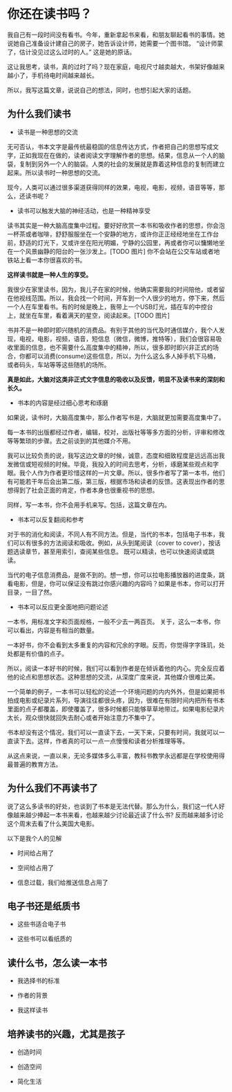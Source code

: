 # 你还在读书吗？

我自己有一段时间没有看书。今年，重新拿起书来看，和朋友聊起看书的事情。她说她自己准备设计建自己的房子，她告诉设计师，她需要一个图书馆。
“设计师蒙了，估计没见过这么过时的人。” 这是她的原话。

这让我思考，读书，真的过时了吗？现在家庭，电视尺寸越卖越大，书架好像越来越小了，手机待电时间越来越长。

所以，我写这篇文章，说说自己的想法，同时，也想引起大家的话题。

## 为什么我们读书

- 读书是一种思想的交流

无可否认，书本文字是最传统最稳固的信息传达方式，作者把自己的思想写成文字，正如我现在在做的，读者阅读文字理解作者的思想。结果，信息从一个人的脑袋，复制到另外一个人的脑袋。人类的社会的发展就是靠着这种信息的复制而建立起来。所以读书时一种思想的交流。

现今，人类可以通过很多渠道获得同样的效果，电视，电影，视频，语音等等，那么，还读书呢？

- 读书可以触发大脑的神经活动，也是一种精神享受

读书其实是一种大脑高度集中过程。要好好欣赏一本书和吸收作者的思想，你会泡一杯茶或者咖啡，舒舒服服坐在一个安静的地方，或许你正正经经地坐在工作台前，舒适的灯光下，又或许坐在阳光明媚，宁静的公园里，再或者你可以慵懒地坐在一个风景幽静的阳台的一张沙发上。[TODO 图片] 你不会站在公交车站或者地铁站上看一本你很喜欢的书。

__这样读书就是一种人生的享受。__

我很少在家里读书，因为，我儿子在家的时候，他确实需要我的时间陪他，或者留在他视线范围。所以，我会找一个时间，开车到一个人很少的地方，停下来，然后一个人在车里看书。有的时候是晚上，我带上一个USB灯光，插在车的中控台上，就坐在车里，看着满天的星空，阅读起来。[TODO 图片] 

书并不是一种即时即兴随机的消费品。有别于其他的当代及时通信媒介，我个人发现，电视，电影，视频，语音，短信息（微信，微博，推特等），我们会很容易吸收里面的信息，也不需要什么高度集中的精神，所以，很多即时即兴非正式的场合，你都可以消费(consume)这些信息，所以，为什么这么多人掉手机下马桶，或者码头，车站等等这些随机的场所。

__真是如此，大脑对这类非正式文字信息的吸收以及反馈，明显不及读书来的深刻和长久。__

- 书本的内容是经过细心思考和琢磨

如果说，读书时，大脑高度集中，那么作者写书是，大脑就更加需要高度集中了。

每一本书的出版都经过作者，编辑，校对，出版社等等多方面的分析，评审和修改等等繁琐的步骤。去之前谈到的其他媒介不用。

我可以比较负责的说，我写这边文章的时候，诚意，态度和细致程度是远远高出我发微信或短视频的时候。毕竟，我投入的时间去思考，分析，琢磨某些观点和字眼。我个人作为作者更珍惜这样的一片文章。所以，很多作者写了第一本书，他们有可能若干年后会出第二版，第三版，根据市场和读者的反馈。这表现出作者的思想得到了社会正面的肯定，作者本身也很重视书的思想。

同样，写一本书，你不会用手机来写。包括，这篇文章在内。

- 书本可以反复翻阅和参考

对于书的消化和阅读，不同人有不同方法。但是，当代的书本，包括电子书本，我们可以有很多的方法阅读和吸收。例如，从头到尾阅读（cover to cover），按话题选读章节，甚至用索引，查阅某些信息。 既可以精读，也可以快速阅读或跳读。

当代的电子信息消费品，是做不到的。想一想，你可以拉电影播放器的进度条，跳看电影，但是，你可以保证没有跳过你感兴趣的内容吗？如果是书本，你可以打开目录，一目了然。



- 书本可以反应更全面地把问题论述

一本书，用标准文字和页面规格，一般不少去一两百页。 关于，这么一本书，你可以看出，内容是有相当的数量。

一本好书，你不会看到太多重复的内容和冗余的字眼。反而，你觉得字字珠玑，处处都是有价值的点子。

所以，阅读一本好书的时候，我们可以看到作者是在倾诉着他的内心。完全反应着他的论点和思想状态。这种思想的交流，从深度广度来说，其他媒介很难比美。

一个简单的例子，一本书可以轻松的论述一个环境问题的内内外外，但是如果把书拍成电影或纪录片系列，导演往往都很头疼，因为，很难在有限时间内把所有书本里面的点子都覆盖，即使覆盖了，很多时候都只能够草草地带过。如果电影纪录片太长，观众很快就回失去耐心或者开始注意力不集中了。

书本却没有这个情况，我们可以一直读下去，一天下来，只要有时间，我就可以一直读下去。这样，作者真的可以一点一点慢慢和读者分析推理等等。

从这点来说，一直以来，无论多媒体多么丰富，教科书教学永远都是在学校使用得最普遍的教育方法。

## 为什么我们不再读书了

说了这么多读书的好处，也谈到了书本是无法代替。那么为什么，我们这一代人好像越来越少捧起一本书来看，也越来越少讨论最近读了什么书? 反而越来越多讨论这个周末去看了什么美国大电影。

以下是我个人的见解

- 时间给占用了

- 空间给占用了

- 信息过载，我们给推送信息占用了

## 电子书还是纸质书

- 这些书适合电子书

- 这些书可以看纸质的

## 读什么书，怎么读一本书

- 我选择书的标准

- 作者的背景

- 我这样读书


## 培养读书的兴趣，尤其是孩子

- 创造时间

- 创造空间

- 简化生活

